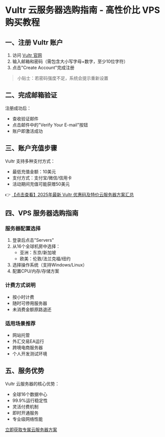 # Vultr 云服务器选购指南 - 高性价比 VPS 购买教程

## 一、注册 Vultr 账户
1. 访问 [Vultr 官网](https://bit.ly/VuLtr)
2. 输入邮箱和密码（需包含大小写字母+数字，至少10位字符）
3. 点击"Create Account"完成注册

> 小贴士：若密码强度不足，系统会提示重新设置

## 二、完成邮箱验证
注册成功后：
- 查收验证邮件
- 点击邮件中的"Verify Your E-mail"按钮
- 账户即激活成功

## 三、账户充值步骤
Vultr 支持多种支付方式：
- 最低充值金额：10美元
- 支付方式：支付宝/微信/信用卡
- 活动期间充值可能获赠50美元

👉 [【点击查看】2025年最新 Vultr 优惠码及特价云服务器方案汇总](https://bit.ly/VuLtr)

## 四、VPS 服务器选购指南
### 服务器配置选择
1. 登录后点击"Servers"
2. 从16个全球机房中选择：
   - 亚洲：东京/新加坡
   - 欧美：伦敦/法兰克福/纽约
3. 选择操作系统（支持Windows/Linux）
4. 配置CPU/内存/存储方案

### 计费方式说明
- 按小时计费
- 随时可停用服务器
- 未消费金额原路退还

### 适用场景推荐
- 网站托管
- 外汇交易EA运行
- 跨境电商服务器
- 个人开发测试环境

## 五、服务优势
Vultr 云服务器的核心优势：
- 全球16个数据中心
- 99.9%运行稳定性
- 灵活付费机制
- 即时开通服务
- 专业级网络性能

[立即获取专属云服务器方案](https://bit.ly/VuLtr)
